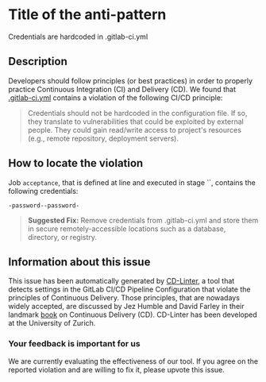 
# Title of the anti-pattern
Credentials are hardcoded in .gitlab-ci.yml

## Description
Developers should follow principles (or best practices) in order to properly practice Continuous Integration (CI) and Delivery (CD).
We found that [.gitlab-ci.yml](https://gitlab.com/derhansen/comments/blob/master/.gitlab-ci.yml) contains a violation of the following CI/CD principle:

> Credentials should not be hardcoded in the configuration file. 
If so, they translate to vulnerabilities that could be exploited by external people. They could gain read/write access to project's resources (e.g., remote repository, deployment servers).

## How to locate the violation

Job `acceptance`, that is defined at line  and executed in stage ``, contains the following credentials:

```
-password--password-
```

> **Suggested Fix:** Remove credentials from .gitlab-ci.yml and store them in secure remotely-accessible locations such as a database, directory, or registry.

## Information about this issue

This issue has been automatically generated by [CD-Linter](https://gitlab.com/Jancso/configuration-analytics), a tool that detects settings in the GitLab CI/CD Pipeline Configuration that violate the principles of Continuous Delivery. Those principles, that are nowadays widely accepted, are discussed by Jez Humble and David Farley in their landmark [book](https://www.oreilly.com/library/view/continuous-delivery-reliable/9780321670250/) on Continuous Delivery (CD). CD-Linter has been developed at the University of Zurich.

### Your feedback is important for us
We are currently evaluating the effectiveness of our tool. If you agree on the reported violation and are willing to fix it, please upvote this issue.